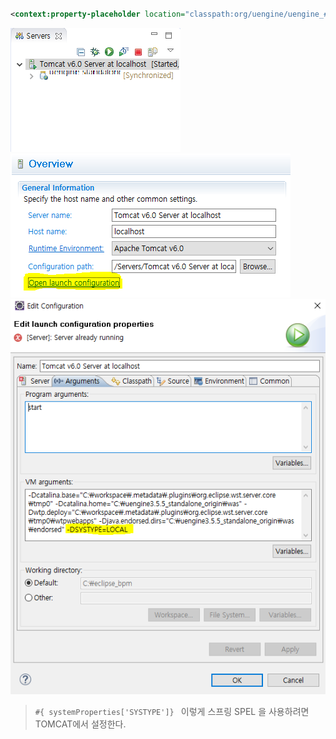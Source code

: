 
~~~xml

<context:property-placeholder location="classpath:org/uengine/uengine_#{ systemProperties['SYSTYPE']}.properties" />
~~~

![01](./img/01.png)  
![02](./img/02.png)  
![03](./img/03.png)  

>`#{ systemProperties['SYSTYPE']} ` 이렇게 스프링 SPEL 을 사용하려면  
TOMCAT에서 설정한다.  


